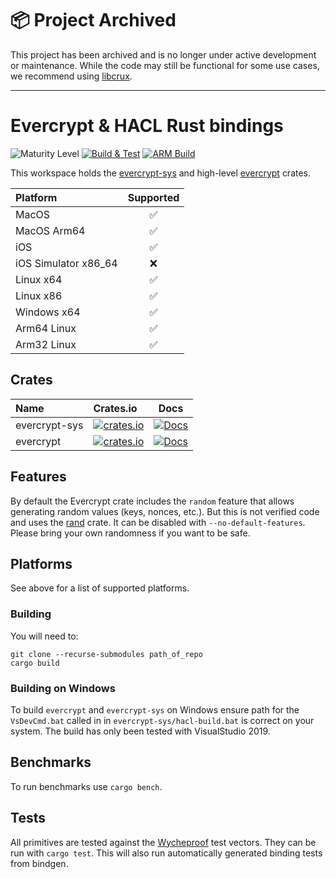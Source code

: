 # 📦 Project Archived

This project has been archived and is no longer under active development or maintenance. While the code may still be functional for some use cases, we recommend using [libcrux](https://github.com/cryspen/libcrux).

---

# Evercrypt & HACL Rust bindings

![Maturity Level][maturity-badge]
[![Build & Test][github-actions-badge]][github-actions-link]
[![ARM Build][drone-badge]][drone-link]

This workspace holds the [evercrypt-sys](evercrypt-sys/) and high-level [evercrypt](evercrypt-rs/) crates.

| Platform             | Supported |
| :------------------- | :-------: |
| MacOS                |    ✅     |
| MacOS Arm64          |    ✅     |
| iOS                  |    ✅     |
| iOS Simulator x86_64 |    ❌     |
| Linux x64            |    ✅     |
| Linux x86            |    ✅     |
| Windows x64          |    ✅     |
| Arm64 Linux          |    ✅     |
| Arm32 Linux          |    ✅     |

## Crates

| Name          | Crates.io                                                                     |                                                Docs                                                 |
| :------------ | :---------------------------------------------------------------------------- | :-------------------------------------------------------------------------------------------------: |
| evercrypt-sys | [![crates.io][evercrypt-crate-badge]](https://crates.io/crates/evercrypt-sys) | [![Docs][docs-main-badge]](https://www.franziskuskiefer.de/evercrypt-rust/evercrypt_sys/index.html) |
| evercrypt     | [![crates.io][evercrypt-sys-crate-badge]](https://crates.io/crates/evercrypt) |   [![Docs][docs-main-badge]](https://www.franziskuskiefer.de/evercrypt-rust/evercrypt/index.html)   |

## Features

By default the Evercrypt crate includes the `random` feature that allows generating random values (keys, nonces, etc.).
But this is not verified code and uses the [rand](https://crates.io/crates/rand) crate. It can be disabled with `--no-default-features`.
Please bring your own randomness if you want to be safe.

## Platforms

See above for a list of supported platforms.

### Building

You will need to:

```
git clone --recurse-submodules path_of_repo
cargo build
```

### Building on Windows

To build `evercrypt` and `evercrypt-sys` on Windows ensure path for the `VsDevCmd.bat`
called in in `evercrypt-sys/hacl-build.bat` is correct on your system.
The build has only been tested with VisualStudio 2019.

## Benchmarks

To run benchmarks use `cargo bench`.

## Tests

All primitives are tested against the [Wycheproof](https://github.com/google/wycheproof) test vectors.
They can be run with `cargo test`.
This will also run automatically generated binding tests from bindgen.

[maturity-badge]: https://img.shields.io/badge/maturity-beta-orange.svg?style=for-the-badge
[github-actions-badge]: https://img.shields.io/github/workflow/status/franziskuskiefer/evercrypt-rust/Build%20&%20Test?label=build%20%26%20tests&logo=github&style=for-the-badge
[github-actions-link]: https://github.com/franziskuskiefer/evercrypt-rust/actions/workflows/evercrypt-rs.yml?query=branch%3Amain
[drone-badge]: https://img.shields.io/drone/build/franziskuskiefer/evercrypt-rust?label=ARM%20BUILD&style=for-the-badge
[drone-link]: https://cloud.drone.io/franziskuskiefer/evercrypt-rust
[evercrypt-crate-badge]: https://img.shields.io/crates/v/evercrypt-sys.svg?style=for-the-badge
[evercrypt-sys-crate-badge]: https://img.shields.io/crates/v/evercrypt.svg?style=for-the-badge
[docs-main-badge]: https://img.shields.io/badge/docs-main-blue.svg?style=for-the-badge
